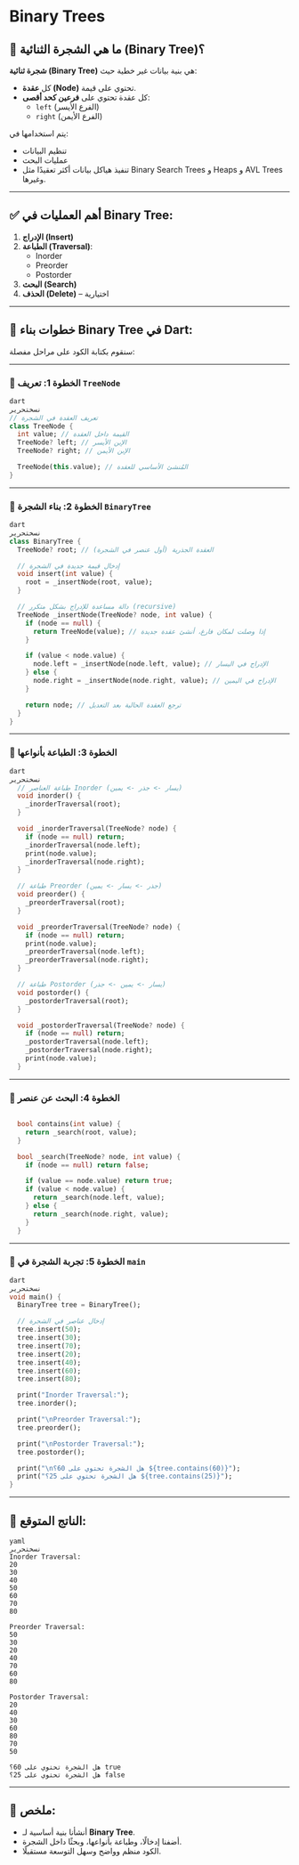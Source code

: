 # Binary Trees

## 🌳 ما هي الشجرة الثنائية (Binary Tree)؟

**شجرة ثنائية (Binary Tree)** هي بنية بيانات غير خطية حيث:

- كل **عقدة (Node)** تحتوي على قيمة.
- كل عقدة تحتوي على **فرعين كحد أقصى**:
    - `left` (الفرع الأيسر)
    - `right` (الفرع الأيمن)

يتم استخدامها في:

- تنظيم البيانات
- عمليات البحث
- تنفيذ هياكل بيانات أكثر تعقيدًا مثل Binary Search Trees و Heaps و AVL Trees وغيرها.

---

## ✅ أهم العمليات في Binary Tree:

1. **الإدراج (Insert)**
2. **الطباعة (Traversal)**:
    - Inorder
    - Preorder
    - Postorder
3. **البحث (Search)**
4. **الحذف (Delete)** – اختيارية

---

## 🧱 خطوات بناء Binary Tree في Dart:

سنقوم بكتابة الكود على مراحل مفصلة:

---

### 📌 الخطوة 1: تعريف `TreeNode`

```dart
dart
نسختحرير
// تعريف العقدة في الشجرة
class TreeNode {
  int value; // القيمة داخل العقدة
  TreeNode? left; // الإبن الأيسر
  TreeNode? right; // الإبن الأيمن

  TreeNode(this.value); // المُنشئ الأساسي للعقدة
}

```

---

### 📌 الخطوة 2: بناء الشجرة `BinaryTree`

```dart
dart
نسختحرير
class BinaryTree {
  TreeNode? root; // العقدة الجذرية (أول عنصر في الشجرة)

  // إدخال قيمة جديدة في الشجرة
  void insert(int value) {
    root = _insertNode(root, value);
  }

  // دالة مساعدة للإدراج بشكل متكرر (recursive)
  TreeNode _insertNode(TreeNode? node, int value) {
    if (node == null) {
      return TreeNode(value); // إذا وصلت لمكان فارغ، أنشئ عقدة جديدة
    }

    if (value < node.value) {
      node.left = _insertNode(node.left, value); // الإدراج في اليسار
    } else {
      node.right = _insertNode(node.right, value); // الإدراج في اليمين
    }

    return node; // ترجع العقدة الحالية بعد التعديل
  }
}

```

---

### 📌 الخطوة 3: الطباعة بأنواعها

```dart
dart
نسختحرير
  // طباعة العناصر Inorder (يسار -> جذر -> يمين)
  void inorder() {
    _inorderTraversal(root);
  }

  void _inorderTraversal(TreeNode? node) {
    if (node == null) return;
    _inorderTraversal(node.left);
    print(node.value);
    _inorderTraversal(node.right);
  }

  // طباعة Preorder (جذر -> يسار -> يمين)
  void preorder() {
    _preorderTraversal(root);
  }

  void _preorderTraversal(TreeNode? node) {
    if (node == null) return;
    print(node.value);
    _preorderTraversal(node.left);
    _preorderTraversal(node.right);
  }

  // طباعة Postorder (يسار -> يمين -> جذر)
  void postorder() {
    _postorderTraversal(root);
  }

  void _postorderTraversal(TreeNode? node) {
    if (node == null) return;
    _postorderTraversal(node.left);
    _postorderTraversal(node.right);
    print(node.value);
  }

```

---

### 📌 الخطوة 4: البحث عن عنصر

```dart

  bool contains(int value) {
    return _search(root, value);
  }

  bool _search(TreeNode? node, int value) {
    if (node == null) return false;

    if (value == node.value) return true;
    if (value < node.value) {
      return _search(node.left, value);
    } else {
      return _search(node.right, value);
    }
  }

```

---

### 📌 الخطوة 5: تجربة الشجرة في `main`

```dart
dart
نسختحرير
void main() {
  BinaryTree tree = BinaryTree();

  // إدخال عناصر في الشجرة
  tree.insert(50);
  tree.insert(30);
  tree.insert(70);
  tree.insert(20);
  tree.insert(40);
  tree.insert(60);
  tree.insert(80);

  print("Inorder Traversal:");
  tree.inorder();

  print("\nPreorder Traversal:");
  tree.preorder();

  print("\nPostorder Traversal:");
  tree.postorder();

  print("\nهل الشجرة تحتوي على 60؟ ${tree.contains(60)}");
  print("هل الشجرة تحتوي على 25؟ ${tree.contains(25)}");
}

```

---

## 📝 الناتج المتوقع:

```
yaml
نسختحرير
Inorder Traversal:
20
30
40
50
60
70
80

Preorder Traversal:
50
30
20
40
70
60
80

Postorder Traversal:
20
40
30
60
80
70
50

هل الشجرة تحتوي على 60؟ true
هل الشجرة تحتوي على 25؟ false

```

---

## 📌 ملخص:

- أنشأنا بنية أساسية لـ **Binary Tree**.
- أضفنا إدخالًا، وطباعة بأنواعها، وبحثًا داخل الشجرة.
- الكود منظم وواضح وسهل التوسعة مستقبلًا.